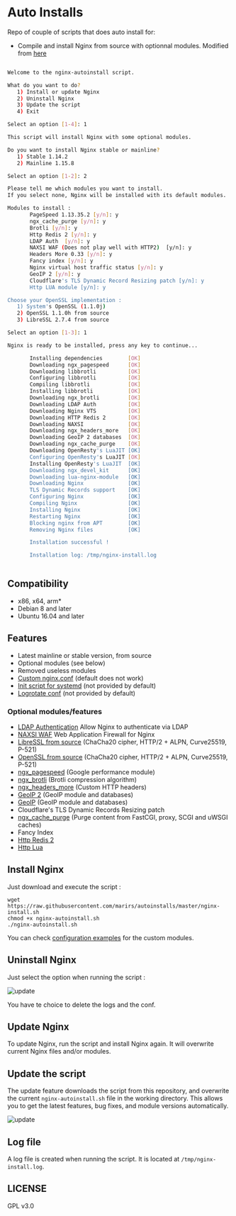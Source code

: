 # Auto Installs

Repo of couple of scripts that does auto install for:

- Compile and install Nginx from source with optionnal modules. Modified from [here](https://github.com/Angristan/nginx-autoinstall)

```bash

Welcome to the nginx-autoinstall script.

What do you want to do?
   1) Install or update Nginx
   2) Uninstall Nginx
   3) Update the script
   4) Exit

Select an option [1-4]: 1

This script will install Nginx with some optional modules.

Do you want to install Nginx stable or mainline?
   1) Stable 1.14.2
   2) Mainline 1.15.8

Select an option [1-2]: 2

Please tell me which modules you want to install.
If you select none, Nginx will be installed with its default modules.

Modules to install :
       PageSpeed 1.13.35.2 [y/n]: y
       ngx_cache_purge [y/n]: y
       Brotli [y/n]: y
       Http Redis 2 [y/n]: y
       LDAP Auth  [y/n]: y
       NAXSI WAF (Does not play well with HTTP2)  [y/n]: y
       Headers More 0.33 [y/n]: y
       Fancy index [y/n]: y
       Nginx virtual host traffic status [y/n]: y
       GeoIP 2 [y/n]: y
       Cloudflare's TLS Dynamic Record Resizing patch [y/n]: y
       Http LUA module [y/n]: y

Choose your OpenSSL implementation :
   1) System's OpenSSL (1.1.0j)
   2) OpenSSL 1.1.0h from source
   3) LibreSSL 2.7.4 from source 

Select an option [1-3]: 1

Nginx is ready to be installed, press any key to continue...

       Installing dependencies        [OK]
       Downloading ngx_pagespeed      [OK]
       Downloading libbrotli          [OK]
       Configuring libbrotli          [OK]
       Compiling libbrotli            [OK]
       Installing libbrotli           [OK]
       Downloading ngx_brotli         [OK]
       Downloading LDAP Auth          [OK]
       Downloading Nginx VTS          [OK]
       Downloading HTTP Redis 2       [OK]
       Downloading NAXSI              [OK]
       Downloading ngx_headers_more   [OK]
       Downloading GeoIP 2 databases  [OK]
       Downloading ngx_cache_purge    [OK]
       Downloading OpenResty's LuaJIT [OK]
       Configuring OpenResty's LuaJIT [OK]
       Installing OpenResty's LuaJIT  [OK]
       Downloading ngx_devel_kit      [OK]
       Downloading lua-nginx-module   [OK]
       Downloading Nginx              [OK]
       TLS Dynamic Records support    [OK]
       Configuring Nginx              [OK]
       Compiling Nginx                [OK]
       Installing Nginx               [OK]
       Restarting Nginx               [OK]
       Blocking nginx from APT        [OK]
       Removing Nginx files           [OK]

       Installation successful !

       Installation log: /tmp/nginx-install.log
             
```

## Compatibility

* x86, x64, arm*
* Debian 8 and later
* Ubuntu 16.04 and later

## Features

- Latest mainline or stable version, from source
- Optional modules (see below)
- Removed useless modules
- [Custom nginx.conf](https://github.com/marirs/autoinstalls/blob/master/conf/nginx.conf) (default does not work)
- [Init script for systemd](https://github.com/marirs/autoinstalls/blob/master/conf/nginx.service) (not provided by default)
- [Logrotate conf](https://github.com/marirs/autoinstalls/blob/master/conf/nginx-logrotate) (not provided by default)

### Optional modules/features

- [LDAP Authentication](https://github.com/kvspb/nginx-auth-ldap) Allow Nginx to authenticate via LDAP
- [NAXSI WAF](https://github.com/nbs-system/naxsi) Web Application Firewall for Nginx
- [LibreSSL from source](http://www.libressl.org/) (ChaCha20 cipher, HTTP/2 + ALPN, Curve25519, P-521)
- [OpenSSL from source](https://www.openssl.org/) (ChaCha20 cipher, HTTP/2 + ALPN, Curve25519, P-521)
- [ngx_pagespeed](https://github.com/pagespeed/ngx_pagespeed) (Google performance module)
- [ngx_brotli](https://github.com/google/ngx_brotli) (Brotli compression algorithm)
- [ngx_headers_more](https://github.com/openresty/headers-more-nginx-module) (Custom HTTP headers)
- [GeoIP 2](https://www.nginx.com/products/nginx/modules/geoip2/) (GeoIP module and databases)
- [GeoIP](http://dev.maxmind.com/geoip/geoip2/geolite2/) (GeoIP module and databases)
- Cloudflare's TLS Dynamic Records Resizing patch
- [ngx_cache_purge](https://github.com/FRiCKLE/ngx_cache_purge) (Purge content from FastCGI, proxy, SCGI and uWSGI caches)
- Fancy Index
- [Http Redis 2](https://www.nginx.com/resources/wiki/modules/redis/)
- [Http Lua](https://www.nginx.com/resources/wiki/modules/lua/)

## Install Nginx

Just download and execute the script :
```
wget https://raw.githubusercontent.com/marirs/autoinstalls/master/nginx-install.sh
chmod +x nginx-autoinstall.sh
./nginx-autoinstall.sh
```

You can check [configuration examples](https://github.com/marirs/autoinstalls/tree/master/conf) for the custom modules.

## Uninstall Nginx

Just select the option when running the script :

![update](https://lut.im/Hj7wJKWwke/WZqeHT1QwwGfKXFf.png)

You have te choice to delete the logs and the conf.

## Update Nginx

To update Nginx, run the script and install Nginx again. It will overwrite current Nginx files and/or modules.

## Update the script

The update feature downloads the script from this repository, and overwrite the current `nginx-autoinstall.sh` file in the working directory. This allows you to get the latest features, bug fixes, and module versions automatically.

![update](https://lut.im/uQSSVxAz09/zhZRuvJjZp2paLHm.png)

## Log file

A log file is created when running the script. It is located at `/tmp/nginx-install.log`.


## LICENSE

GPL v3.0

